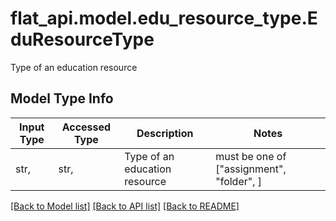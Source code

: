 # flat_api.model.edu_resource_type.EduResourceType

Type of an education resource

## Model Type Info
Input Type | Accessed Type | Description | Notes
------------ | ------------- | ------------- | -------------
str,  | str,  | Type of an education resource | must be one of ["assignment", "folder", ] 

[[Back to Model list]](../../README.md#documentation-for-models) [[Back to API list]](../../README.md#documentation-for-api-endpoints) [[Back to README]](../../README.md)

